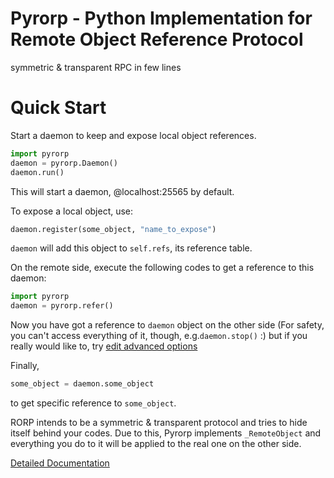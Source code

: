 Pyrorp - Python Implementation for Remote Object Reference Protocol
=====

symmetric & transparent RPC in few lines

Quick Start
=====

Start a daemon to keep and expose local object references.
```Python
import pyrorp
daemon = pyrorp.Daemon()
daemon.run()
```
This will start a daemon, @localhost:25565 by default.

To expose a local object, use: 
```Python
daemon.register(some_object, "name_to_expose")
```
`daemon` will add this object to `self.refs`, its reference table.

On the remote side, execute the following codes to get a reference to this daemon:
```Python
import pyrorp
daemon = pyrorp.refer()
```
Now you have got a reference to `daemon` object on the other side (For safety, you can't access everything of it, though,  e.g.`daemon.stop()` :) but if you really would like to, try [edit advanced options](https://github.com/aiifabbf/pyrorp/wiki/Edit-Daemon-Advanced-Options)

Finally,
```Python
some_object = daemon.some_object
```
to get specific reference to `some_object`.

RORP intends to be a symmetric & transparent protocol and tries to hide itself behind your codes. Due to this, Pyrorp implements `_RemoteObject` and everything you do to it will be applied to the real one on the other side. 

[Detailed Documentation](github.com/aiifabbf/pyrorp/wiki/RORP-Introduction)
